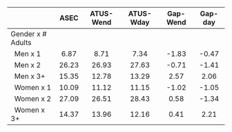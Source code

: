 
|                      |         ASEC |    ATUS-Wend |    ATUS-Wday |     Gap-Wend |      Gap-day |
| -------------------- | :----------: | :----------: | :----------: | :----------: | :----------: |
| Gender x # Adults    |              |              |              |              |              |
| &nbsp;&nbsp;Men x 1  |         6.87 |         8.71 |         7.34 |        -1.83 |        -0.47 |
| &nbsp;&nbsp;Men x 2  |        26.23 |        26.93 |        27.63 |        -0.71 |        -1.41 |
| &nbsp;&nbsp;Men x 3+ |        15.35 |        12.78 |        13.29 |         2.57 |         2.06 |
| &nbsp;&nbsp;Women x 1 |        10.09 |        11.12 |        11.15 |        -1.02 |        -1.05 |
| &nbsp;&nbsp;Women x 2 |        27.09 |        26.51 |        28.43 |         0.58 |        -1.34 |
| &nbsp;&nbsp;Women x 3+ |        14.37 |        13.96 |        12.16 |         0.41 |         2.21 |

